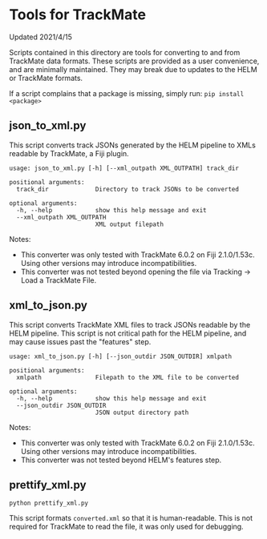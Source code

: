 # Tools for TrackMate

Updated 2021/4/15

Scripts contained in this directory are tools for converting to and from
TrackMate data formats. These scripts are provided as a user convenience,
and are minimally maintained. They may break due to updates to the HELM or
TrackMate formats.

If a script complains that a package is missing, simply run:
`pip install <package>`

## json_to_xml.py

This script converts track JSONs generated by the HELM pipeline to 
XMLs readable by TrackMate, a Fiji plugin.

```
usage: json_to_xml.py [-h] [--xml_outpath XML_OUTPATH] track_dir

positional arguments:
  track_dir             Directory to track JSONs to be converted

optional arguments:
  -h, --help            show this help message and exit
  --xml_outpath XML_OUTPATH
                        XML output filepath
```

Notes:
- This converter was only tested with TrackMate 6.0.2 on Fiji 2.1.0/1.53c. Using
  other versions may introduce incompatibilities.
- This converter was not tested beyond opening the file via Tracking -> Load a
  TrackMate File.

## xml_to_json.py

This script converts TrackMate XML files to track JSONs readable by the HELM
pipeline. This script is not critical path for the HELM pipeline, and may cause
issues past the "features" step.

```
usage: xml_to_json.py [-h] [--json_outdir JSON_OUTDIR] xmlpath

positional arguments:
  xmlpath               Filepath to the XML file to be converted

optional arguments:
  -h, --help            show this help message and exit
  --json_outdir JSON_OUTDIR
                        JSON output directory path
```

Notes:
- This converter was only tested with TrackMate 6.0.2 on Fiji 2.1.0/1.53c. Using
  other versions may introduce incompatibilities.
- This converter was not tested beyond HELM's features step.

## prettify_xml.py

`python prettify_xml.py`

This script formats `converted.xml` so that it is human-readable. This is not
required for TrackMate to read the file, it was only used for debugging.
